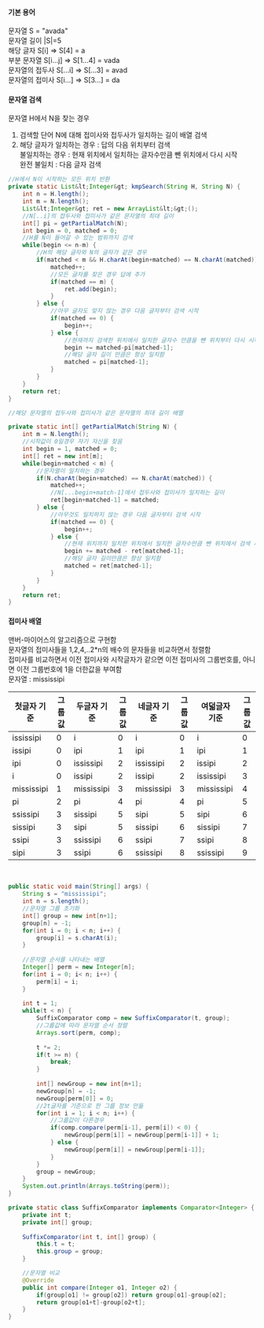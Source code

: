 #### 기본 용어
문자열 S = "avada" <br>
문자열 길이 |S|=5 <br>
해당 글자 S[i] => S[4] = a <br>
부분 문자열 S[i...j] => S[1...4] = vada <br>
문자열의 접두사 S[...i] => S[...3] = avad <br>
문자열의 접미사 S[i...] => S[3...] = da

#### 문자열 검색
문자열 H에서 N을 찾는 경우
1. 검색할 단어 N에 대해 접미사와 접두사가 일치하는 길이 배열 검색
2. 해당 글자가 일치하는 경우 : 답의 다음 위치부터 검색
	<br>
   불일치하는 경우 : 현재 위치에서 일치하는 글자수만큼 뺀 위치에서 다시 시작
   <br>
   완전 불일치 : 다음 글자 검색

```java
//H에서 N이 시작하는 모든 위치 반환
private static List&lt;Integer&gt; kmpSearch(String H, String N) {
	int n = H.length();
	int m = N.length();
	List&lt;Integer&gt; ret = new ArrayList&lt;&gt;();
	//N[..i]의 접두사와 접미사가 같은 문자열의 최대 길이
	int[] pi = getPartialMatch(N);
	int begin = 0, matched = 0;
	//H를 N이 들어갈 수 있는 범위까지 검색
	while(begin <= n-m) {
		//H의 해당 글자와 N의 글자가 같은 경우
		if(matched < m && H.charAt(begin+matched) == N.charAt(matched)) {
			matched++;
			//모든 글자를 찾은 경우 답에 추가
			if(matched == m) {
				ret.add(begin);
			}
		} else {
			//아무 글자도 맞지 않는 경우 다음 글자부터 검색 시작
			if(matched == 0) {
				begin++;
			} else {
				//현재까지 검색한 위치에서 일치한 글자수 만큼을 뺀 위치부터 다시 시작
				begin += matched-pi[matched-1];
				//해당 글자 길이 만큼은 항상 일치함
				matched = pi[matched-1];
			}
		}
	}
	return ret;
}

//해당 문자열의 접두사와 접미사가 같은 문자열의 최대 길이 배열

private static int[] getPartialMatch(String N) {
	int m = N.length();
	//시작값이 0일경우 자기 자신을 찾음
	int begin = 1, matched = 0;
	int[] ret = new int[m];
	while(begin+matched < m) {
		//문자열이 일치하는 경우
		if(N.charAt(begin+matched) == N.charAt(matched)) {
			matched++;
			//N[...begin+match-1]에서 접두사와 접미사가 일치하는 길이
			ret[begin+matched-1] = matched;
		} else {
			//아무것도 일치하지 않는 경우 다음 글자부터 검색 시작
			if(matched == 0) {
				begin++;
			} else {
				//현재 위치까지 일치한 위치에서 일치한 글자수만큼 뺀 위치에서 검색 시작
				begin += matched - ret[matched-1];
				//해당 글자 길이만큼은 항상 일치함
				matched = ret[matched-1];
			}
		}
	}
	return ret;
}
```

#### 접미사 배열
맨버-마이어스의 알고리즘으로 구현함
<br>
문자열의 접미사들을 1,2,4,..2*n의 배수의 문자들을 비교하면서 정렬함
<br>
접미사를 비교하면서 이전 접미사와 시작글자가 같으면 이전 접미사의 그룹번호를, 아니면 이전 그룹번호에 1을 더한값을 부여함
<br>
문자열 : mississipi

첫글자 기준 	| 그룹값 | 두글자 기준 | 그룹값|네글자 기준 | 그룹값 | 여덟글자 기준 | 그룹값
---- | ---- | ---- | ----|---- | ---- | ---- | ----
ississipi 	| 0 | i 			| 0 | i			| 0 |i 			| 0
issipi 		| 0 | ipi 		| 1 | ipi			| 1 |ipi 			| 1
ipi 			| 0 | ississipi | 2 | ississipi	| 2 |issipi 		| 2
i 				| 0 | issipi 	| 2 | issipi		| 2 |ississipi 	| 3
mississipi	| 1 | mississipi| 3 | mississipi| 3 |mississipi | 4
pi				| 2 | pi 			| 4 | pi			| 4 |pi 			| 5
ssissipi 		| 3 | sissipi	| 5 | sipi		| 5 |sipi 		| 6
sissipi 		| 3 | sipi 		| 5 | sissipi	| 6 |sissipi 	| 7
ssipi 			| 3 | ssissipi 	| 6 | ssipi		| 7 |ssipi 		| 8
sipi 			| 3 | ssipi		| 6 | ssissipi	| 8 |ssissipi 	| 9

<br>

```java
public static void main(String[] args) {
	String s = "mississipi";
	int n = s.length();
	//문자열 그룹 초기화
	int[] group = new int[n+1];
	group[n] = -1;
	for(int i = 0; i < n; i++) {
		group[i] = s.charAt(i);
	}
	
	//문자열 순서를 나타내는 배열
	Integer[] perm = new Integer[n];
	for(int i = 0; i< n; i++) {
		perm[i] = i;
	}
	
	int t = 1;
	while(t < n) {
		SuffixComparator comp = new SuffixComparator(t, group);
		//그룹값에 따라 문자열 순서 정렬
		Arrays.sort(perm, comp);
		
		t *= 2;
		if(t >= n) {
			break;
		}
		
		int[] newGroup = new int[n+1];
		newGroup[n] = -1;
		newGroup[perm[0]] = 0;
		//2t글자를 기준으로 한 그룹 정보 만듦
		for(int i = 1; i < n; i++) {
			//그룹값이 다른경우
			if(comp.compare(perm[i-1], perm[i]) < 0) {
				newGroup[perm[i]] = newGroup[perm[i-1]] + 1; 
			} else {
				newGroup[perm[i]] = newGroup[perm[i-1]];
			}
		}
		group = newGroup;
	}
	System.out.println(Arrays.toString(perm));
}

private static class SuffixComparator implements Comparator<Integer> {
	private int t;
	private int[] group;
	
	SuffixComparator(int t, int[] group) {
		this.t = t;
		this.group = group;
	}

	//문자열 비교
	@Override
	public int compare(Integer o1, Integer o2) {
		if(group[o1] != group[o2]) return group[o1]-group[o2];
		return group[o1+t]-group[o2+t];
	}
}
```
